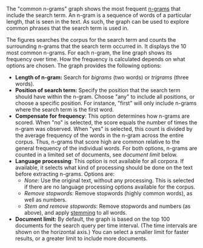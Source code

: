 The "common n-grams" graph shows the most frequent [n-grams](https://en.wikipedia.org/wiki/N-gram) that include the search term. An n-gram is a sequence of words of a particular length, that is seen in the text. As such, the graph can be used to explore common phrases that the search term is used in.

The figures searches the corpus for the search term and counts the surrounding n-grams that the search term occurred in. It displays the 10 most common n-grams. For each n-gram, the line graph shows its frequency over time. How the frequency is calculated depends on what options are chosen. The graph provides the following options:

- **Length of n-gram:** Search for _bigrams_ (two words) or _trigrams_ (three words).
- **Position of search term:** Specify the position that the search term should have within the n-gram. Choose "any" to include all positions, or choose a specific position. For instance, "first" will only include n-grams where the search term is the first word.
- **Compensate for frequency**: This option determines how n-grams are scored. When "no" is selected, the score equals the number of times the n-gram was observed. When "yes" is selected, this count is divided by the average frequency of the words in the n-gram across the entire corpus. Thus, n-grams that score high are common relative to the general frequency of the individual words. For both options, n-grams are counted in a limited set of documents, see _document limit_ below.
- **Language processing**: This option is not available for all corpora. If available, it selects what kind of processing should be done on the text before extracting n-grams. Options are:
    - _None:_ Use the original text, without any processing. This is selected if there are no language processing options available for the corpus.
    - _Remove stopwords:_ Remove stopwords (highly common words), as well as numbers.
    - _Stem and remove stopwords_: Remove stopwords and numbers (as above), and apply [stemming](https://en.wikipedia.org/wiki/Stemming) to all words.
- **Document limit:** By default, the graph is based on the top 100 documents for the search query per time interval. (The time intervals are shown on the horizontal axis.) You can select a smaller limit for faster results, or a greater limit to include more documents.